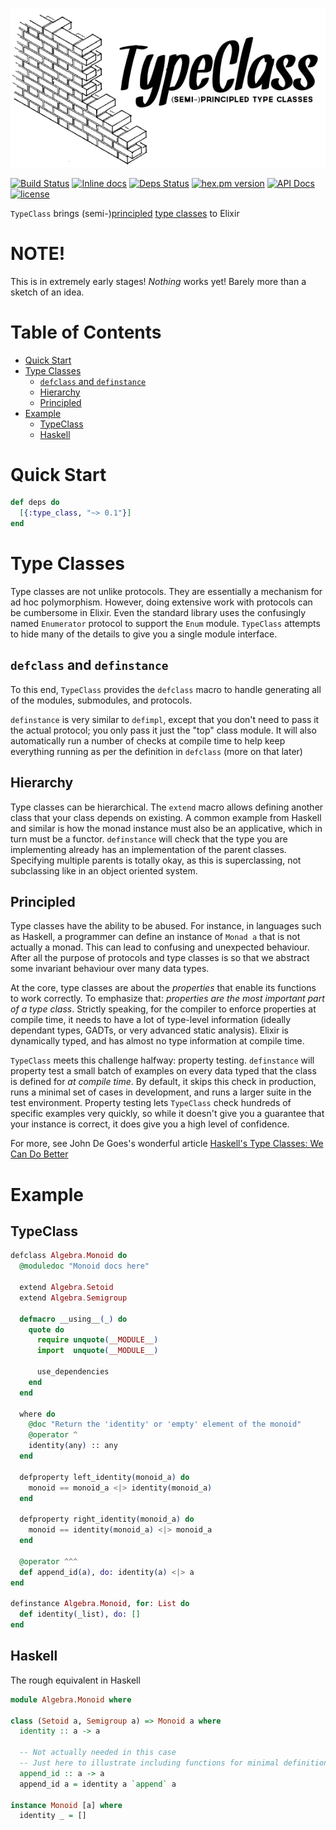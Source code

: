 ![](./brand/logo.png)

[![Build Status](https://travis-ci.org/expede/type_class.svg?branch=master)](https://travis-ci.org/expede/type_class) [![Inline docs](http://inch-ci.org/github/expede/type_class.svg?branch=master)](http://inch-ci.org/github/expede/type_class) [![Deps Status](https://beta.hexfaktor.org/badge/all/github/expede/type_class.svg)](https://beta.hexfaktor.org/github/expede/type_class) [![hex.pm version](https://img.shields.io/hexpm/v/type_class.svg?style=flat)](https://hex.pm/packages/type_class) [![API Docs](https://img.shields.io/badge/api-docs-yellow.svg?style=flat)](http://hexdocs.pm/type_class/) [![license](https://img.shields.io/github/license/mashape/apistatus.svg?maxAge=2592000)](https://github.com/expede/type_class/blob/master/LICENSE)

`TypeClass` brings (semi-)[principled](http://degoes.net/articles/principled-typeclasses) [type classes](https://en.wikibooks.org/wiki/Haskell/Classes_and_types) to Elixir

# NOTE!
This is in extremely early stages! _Nothing_ works yet! Barely more than a sketch of an idea.

# Table of Contents

- [Quick Start](#quick-start)
- [Type Classes](#type-classes)
  - [`defclass` and `definstance`](#defclass-and-definstance)
  - [Hierarchy](#hierarchy)
  - [Principled](#principled)
- [Example](#example)
  - [TypeClass](#typeclass)
  - [Haskell](#haskell)

# Quick Start

```elixir
def deps do
  [{:type_class, "~> 0.1"}]
end
```

# Type Classes
Type classes are not unlike protocols. They are essentially a mechanism for ad hoc polymorphism. However, doing extensive work with protocols can be cumbersome in Elixir. Even the standard library uses the confusingly named `Enumerator` protocol to support the `Enum` module. `TypeClass` attempts to hide many of the details to give you a single module interface.

## `defclass` and `definstance`
To this end, `TypeClass` provides the `defclass` macro to handle generating all of the modules, submodules, and protocols.

`definstance` is very similar to `defimpl`, except that you don't need to pass it the actual protocol; you only pass it just the "top" class module. It will also automatically run a number of checks at compile time to help keep everything running as per the definition in `defclass` (more on that later)

## Hierarchy
Type classes can be hierarchical. The `extend` macro allows defining another class that your class depends on existing. A common example from Haskell and similar is how the monad instance must also be an applicative, which in turn must be a functor. `definstance` will check that the type you are implementing already has an implementation of the parent classes. Specifying multiple parents is totally okay, as this is superclassing, not subclassing like in an object oriented system.

## Principled
Type classes have the ability to be abused. For instance, in languages such as Haskell, a programmer can define an instance of `Monad a` that is not actually a monad. This can lead to confusing and unexpected behaviour. After all the purpose of protocols and type classes is so that we abstract some invariant behaviour over many data types.

At the core, type classes are about the _properties_ that enable its functions to work correctly. To emphasize that: _properties are the most important part of a type class_. Strictly speaking, for the compiler to enforce properties at compile time, it needs to have a lot of type-level information (ideally dependant types, GADTs, or very advanced static analysis). Elixir is dynamically typed, and has almost no type information at compile time.

`TypeClass` meets this challenge halfway: property testing. `definstance` will property test a small batch of examples on every data typed that the class is defined for _at compile time_. By default, it skips this check in production, runs a minimal set of cases in development, and runs a larger suite in the test environment. Property testing lets `TypeClass` check hundreds of specific examples very quickly, so while it doesn't give you a guarantee that your instance is correct, it does give you a high level of confidence.

For more, see John De Goes's wonderful article [Haskell's Type Classes: We Can Do Better](http://degoes.net/articles/principled-typeclasses)

# Example

## TypeClass

```elixir
defclass Algebra.Monoid do
  @moduledoc "Monoid docs here"

  extend Algebra.Setoid
  extend Algebra.Semigroup

  defmacro __using__(_) do
    quote do
      require unquote(__MODULE__)
      import  unquote(__MODULE__)

      use_dependencies
    end
  end

  where do
    @doc "Return the 'identity' or 'empty' element of the monoid"
    @operator ^
    identity(any) :: any
  end

  defproperty left_identity(monoid_a) do
    monoid == monoid_a <|> identity(monoid_a)
  end

  defproperty right_identity(monoid_a) do
    monoid == identity(monoid_a) <|> monoid_a
  end

  @operator ^^^
  def append_id(a), do: identity(a) <|> a
end

definstance Algebra.Monoid, for: List do
  def identity(_list), do: []
end
```

## Haskell

The rough equivalent in Haskell

```haskell
module Algebra.Monoid where

class (Setoid a, Semigroup a) => Monoid a where
  identity :: a -> a

  -- Not actually needed in this case
  -- Just here to illustrate including functions for minimal definitions
  append_id :: a -> a
  append_id a = identity a `append` a

instance Monoid [a] where
  identity _ = []
```

